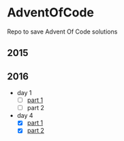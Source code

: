 # AdventOfCode
Repo to save Advent Of Code solutions

## 2015
## 2016
- day 1
    - [ ] [part 1](2016/day1/day1.py)
    - [ ] part 2

- day 4
    - [x] [part 1](2016/day4/day4.py)
    - [x] [part 2](2016/day4/day4.py)
